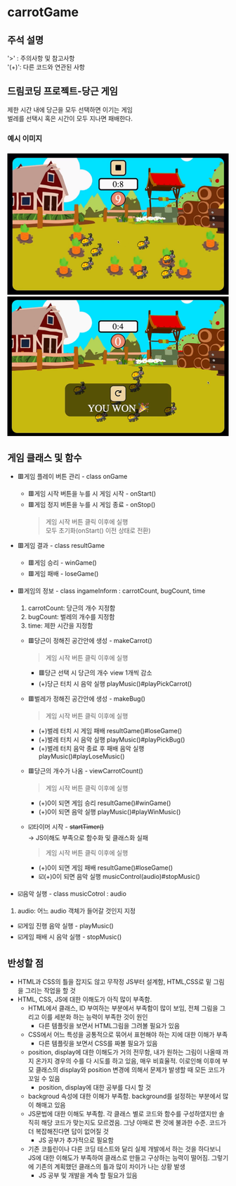 # carrotGame

<h2> 주석 설명</h2>
'>' : 주의사항 및 참고사항<br>
'(+)': 다른 코드와 연관된 사항

<h2> 드림코딩 프로젝트-당근 게임 </h2>
제한 시간 내에 당근을 모두 선택하면 이기는 게임<br> 벌레를 선택시 혹은 시간이 모두 지나면 패배한다.
<h3> 예시 이미지<h3>
<img src="images/example.png">
<img src="images/example2.png">

<h2> 게임 클래스 및 함수 </h2>

- 🟥게임 플레이 버튼 관리 - class onGame

  - 🟥게임 시작 버튼을 누를 시 게임 시작 - onStart()
  - 🟥게임 정지 버튼을 누를 시 게임 종료 - onStop()
    > 게임 시작 버튼 클릭 이후에 실행<br>
    > 모두 초기화(onStart() 이전 상태로 전환)

- 🟥게임 결과 - class resultGame

  - 🟥게임 승리 - winGame()
  - 🟥게임 패배 - loseGame()

- 🟥게임의 정보 - class ingameInform : carrotCount, bugCount, time

  1. carrotCount: 당근의 개수 지정함
  2. bugCount: 벌레의 개수를 지정함
  3. time: 제한 시간을 지정함

  - 🟥당근이 정해진 공간안에 생성 - makeCarrot()

    > 게임 시작 버튼 클릭 이후에 실행

    - 🟥당근 선택 시 당근의 개수 view 1개씩 감소<br>
    - (+)당근 터치 시 음악 실행 playMusic()#playPickCarrot()

  - 🟥벌레가 정해진 공간안에 생성 - makeBug()

    > 게임 시작 버튼 클릭 이후에 실행<br>

    - (+)벌레 터치 시 게임 패배 resultGame()#loseGame()<br>
    - (+)벌레 터치 시 음악 실행 playMusic()#playPickBug()<br>
    - (+)벌레 터치 음악 종료 후 패배 음악 실행 playMusic()#playLoseMusic()

  - 🟥당근의 개수가 나옴 - viewCarrotCount()

    > 게임 시작 버튼 클릭 이후에 실행

    - (+)0이 되면 게임 승리 resultGame()#winGame()
    - (+)0이 되면 음악 실행 playMusic()#playWinMusic()

  - ☑️타이머 시작 - ~~startTimer()~~<br>
    -> JS이해도 부족으로 함수화 및 클래스화 실패
    > 게임 시작 버튼 클릭 이후에 실행
    - (+)0이 되면 게임 패배 resultGame()#loseGame()
    - ☑️(+)0이 되면 음악 실행 musicControl(audio)#stopMusic()

- ☑️음악 실행 - class musicCotrol : audio

1. audio: 어느 audio 객체가 들어갈 것인지 지정

- ☑️게임 진행 음악 실행 - playMusic()
- ☑️게임 패배 시 음악 실행 - stopMusic()

<h2> 반성할 점 </h2>

- HTML과 CSS의 틀을 잡지도 않고 무작정 JS부터 설계함, HTML,CSS로 밑 그림을 그리는 작업을 할 것<br>
- HTML, CSS, JS에 대한 이해도가 아직 많이 부족함.
  - HTML에서 클래스, ID 부여하는 부분에서 부족함이 많이 보임, 전체 그림을 그리고 이를 세분화 하는 능력이 부족한 것이 원인
    - 다른 템플릿을 보면서 HTML그림을 그려볼 필요가 있음
  - CSS에서 어느 특성을 공통적으로 묶어서 표현해야 하는 지에 대한 이해가 부족
    - 다른 템플릿을 보면서 CSS를 짜볼 필요가 있음
  - position, display에 대한 이해도가 거의 전무함, 내가 원하는 그림이 나올때 까지 온가지 경우의 수를 다 시도를 하고 있음, 매우 비효율적. 이로인해 이후에 부모 클래스의 display와 position 변경에 의해서 문제가 발생할 때 모든 코드가 꼬일 수 있음
    - position, display에 대한 공부를 다시 할 것
  - backgroud 속성에 대한 이해가 부족함. background를 설정하는 부분에서 많이 해매고 있음
  - JS문법에 대한 이해도 부족함. 각 클래스 별로 코드와 함수를 구성하였지만 솔직히 해당 코드가 맞는지도 모르겠음. 그냥 야매로 짠 것에 불과한 수준. 코드가 더 복잡해진다면 답이 없어질 것
    - JS 공부가 추가적으로 필요함
  - 기존 코틀린이나 다른 코딩 테스트와 달리 실제 개발에서 하는 것을 하다보니 JS에 대한 이해도가 부족하여 클래스로 만들고 구상하는 능력이 떨어짐. 그렇기에 기존의 계획했던 클래스의 틀과 많이 차이가 나는 상황 발생
    - JS 공부 및 개발을 계속 할 필요가 있음
